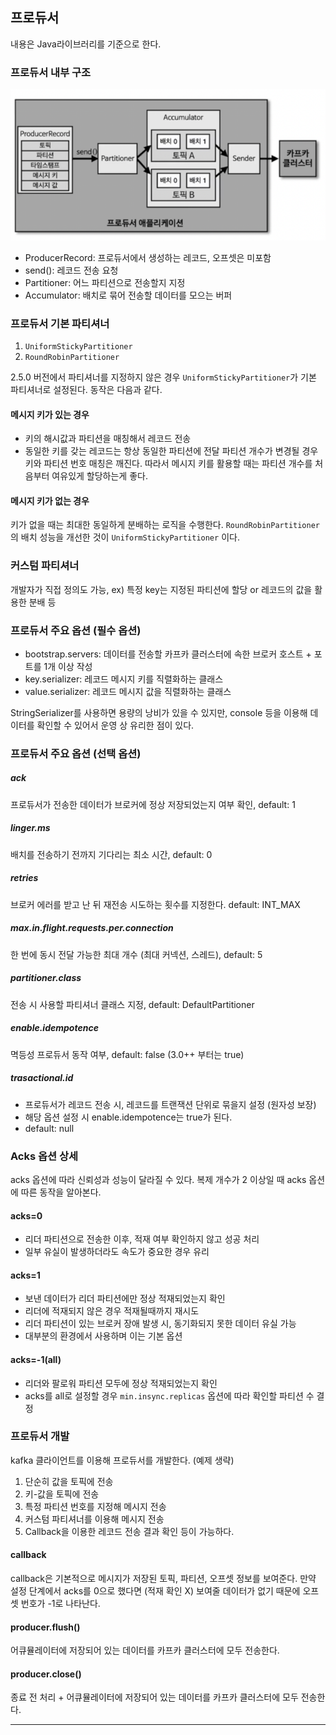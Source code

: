 ## 프로듀서
내용은 Java라이브러리를 기준으로 한다.

### 프로듀서 내부 구조 

![](img/detail-01.png)

- ProducerRecord: 프로듀서에서 생성하는 레코드, 오프셋은 미포함
- send(): 레코드 전송 요청
- Partitioner: 어느 파티션으로 전송할지 지정
- Accumulator: 배치로 묶어 전송할 데이터를 모으는 버퍼

### 프로듀서 기본 파티셔너
1. `UniformStickyPartitioner`
2. `RoundRobinPartitioner`

2.5.0 버전에서 파티셔너를 지정하지 않은 경우 `UniformStickyPartitioner`가 기본 파티셔너로 설정된다.
동작은 다음과 같다.

#### 메시지 키가 있는 경우
- 키의 해시값과 파티션을 매칭해서 레코드 전송
- 동일한 키를 갖는 레코드는 항상 동일한 파티션에 전달
파티션 개수가 변경될 경우 키와 파티션 번호 매칭은 깨진다. 따라서 메시지 키를 활용할 때는 파티션 개수를 처음부터 여유있게 할당하는게 좋다.

#### 메시지 키가 없는 경우
키가 없을 때는 최대한 동일하게 분배하는 로직을 수행한다.
`RoundRobinPartitioner` 의 배치 성능을 개선한 것이 `UniformStickyPartitioner` 이다.

### 커스텀 파티셔너
개발자가 직접 정의도 가능, ex) 특정 key는 지정된 파티션에 할당 or 레코드의 값을 활용한 분배 등

### 프로듀서 주요 옵션 (필수 옵션)
- bootstrap.servers: 데이터를 전송할 카프카 클러스터에 속한 브로커 호스트 + 포트를 1개 이상 작성
- key.serializer: 레코드 메시지 키를 직렬화하는 클래스
- value.serializer: 레코드 메시지 값을 직렬화하는 클래스

StringSerializer를 사용하면 용량의 낭비가 있을 수 있지만, console 등을 이용해 데이터를 확인할 수 있어서 운영 상 유리한 점이 있다.

### 프로듀서 주요 옵션 (선택 옵션)

##### ack
프로듀서가 전송한 데이터가 브로커에 정상 저장되었는지 여부 확인, default: 1

##### linger.ms
배치를 전송하기 전까지 기다리는 최소 시간, default: 0

##### retries
브로커 에러를 받고 난 뒤 재전송 시도하는 횟수를 지정한다. default: INT_MAX

##### max.in.flight.requests.per.connection
한 번에 동시 전달 가능한 최대 개수 (최대 커넥션, 스레드), default: 5

##### partitioner.class
전송 시 사용할 파티셔너 클래스 지정, default: DefaultPartitioner

##### enable.idempotence
멱등성 프로듀서 동작 여부, default: false (3.0++ 부터는 true)

##### trasactional.id
- 프로듀서가 레코드 전송 시, 레코드를 트랜잭션 단위로 묶을지 설정 (원자성 보장)
- 해당 옵션 설정 시 enable.idempotence는 true가 된다.
- default: null

### Acks 옵션 상세
acks 옵션에 따라 신뢰성과 성능이 달라질 수 있다. 복제 개수가 2 이상일 때 acks 옵션에 따른 동작을 알아본다.

#### acks=0
- 리더 파티션으로 전송한 이후, 적재 여부 확인하지 않고 성공 처리
- 일부 유실이 발생하더라도 속도가 중요한 경우 유리

#### acks=1
- 보낸 데이터가 리더 파티션에만 정상 적재되었는지 확인
- 리더에 적재되지 않은 경우 적재될때까지 재시도
- 리더 파티션이 있는 브로커 장애 발생 시, 동기화되지 못한 데이터 유실 가능
- 대부분의 환경에서 사용하며 이는 기본 옵션

#### acks=-1(all)
- 리더와 팔로워 파티션 모두에 정상 적재되었는지 확인
- acks를 all로 설정할 경우 `min.insync.replicas` 옵션에 따라 확인할 파티션 수 결정

### 프로듀서 개발

kafka 클라이언트를 이용해 프로듀서를 개발한다. (예제 생략)
1. 단순히 값을 토픽에 전송
2. 키-값을 토픽에 전송
3. 특정 파티션 번호를 지정해 메시지 전송
4. 커스텀 파티셔너를 이용해 메시지 전송
5. Callback을 이용한 레코드 전송 결과 확인
등이 가능하다.

#### callback
callback은 기본적으로 메시지가 저장된 토픽, 파티션, 오프셋 정보를 보여준다. 만약 설정 단계에서 acks를 0으로 했다면 (적재 확인 X) 보여줄 데이터가 없기 때문에 오프셋 번호가 -1로 나타난다.

#### producer.flush()
어큐뮬레이터에 저장되어 있는 데이터를 카프카 클러스터에 모두 전송한다.

#### producer.close()
종료 전 처리 + 어큐뮬레이터에 저장되어 있는 데이터를 카프카 클러스터에 모두 전송한다.

---